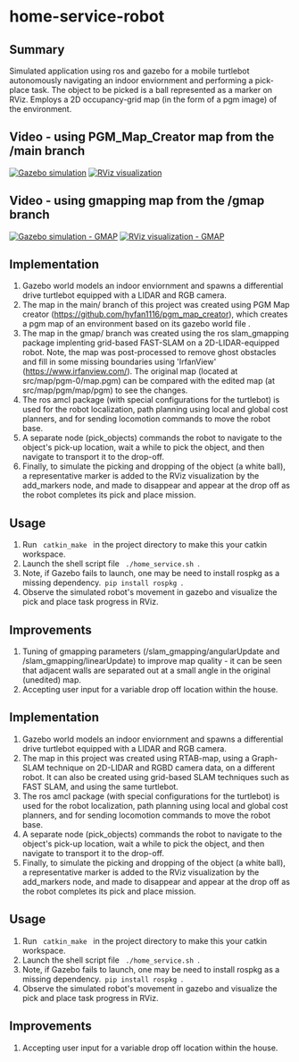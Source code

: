 ﻿# home-service-robot
## Summary
Simulated application using ros and gazebo for a mobile turtlebot autonomously navigating an indoor enviornment and performing a pick-place task. The object to be picked is a ball represented as a marker on RViz. Employs a 2D occupancy-grid map (in the form of a pgm image) of the environment. 
## Video - using PGM_Map_Creator map from the /main branch
[![Gazebo simulation](http://img.youtube.com/vi/VTJuzgkDmx0/0.jpg)](https://www.youtube.com/embed/VTJuzgkDmx0
 "Home Service Robot Video - Gazebo")
 [![RViz visualization](http://img.youtube.com/vi/ZwqgDXNuH0M/0.jpg)](https://www.youtube.com/embed/ZwqgDXNuH0M
  "Home Service Robot Video - Rviz")
 
## Video - using gmapping map from the /gmap branch
[![Gazebo simulation - GMAP](http://img.youtube.com/vi/Y0kl1pGt5ic/0.jpg)]( https://youtu.be/Y0kl1pGt5ic
 "Home Service Robot Video - Gazebo")
 [![RViz visualization - GMAP](http://img.youtube.com/vi/NpJmN15OBjE/0.jpg)](https://www.youtube.com/embed/NpJmN15OBjE
  "Home Service Robot Video - Rviz")

## Implementation
1. Gazebo world models an indoor enviornment and spawns a differential drive turtlebot equipped with a LIDAR and RGB camera. 
2. The map in the main/ branch of this project was created using PGM Map creator (https://github.com/hyfan1116/pgm_map_creator), which creates a pgm map of an environment based on its gazebo world file .
3. The map in the gmap/ branch was created using the ros slam_gmapping package implenting grid-based FAST-SLAM on a 2D-LIDAR-equipped robot. Note, the map was post-processed to remove ghost obstacles and fill in some missing boundaries using 'IrfanView' (https://www.irfanview.com/). The original map (located at src/map/pgm-0/map.pgm) can be compared with the edited map (at src/map/pgm/map/pgm) to see the changes.
4. The ros amcl package (with special configurations for the turtlebot) is used for the robot localization, path planning using local and global cost planners, and for sending locomotion commands to move the robot base.
5. A separate node (pick_objects) commands the robot to navigate to the object's pick-up location, wait a while to pick the object, and then navigate to transport it to the drop-off.
5. Finally, to simulate the picking and dropping of the object (a white ball), a representative marker is added to the RViz visualization by the add_markers node, and made to disappear and appear at the drop off as the robot completes its pick and place mission. 
## Usage
1. Run <code> catkin_make </code> in the project directory to make this your catkin workspace.
2. Launch the shell script file 
<code> ./home_service.sh </code>. 
3. Note, if Gazebo fails to launch, one may be need to install rospkg as a missing dependency.<code> pip install rospkg </code>. 
4. Observe the simulated robot's movement in gazebo and visualize the pick and place task progress in RViz.
## Improvements
1. Tuning of gmapping parameters (/slam_gmapping/angularUpdate and /slam_gmapping/linearUpdate) to improve map quality - it can be seen that adjacent walls are separated out at a small angle in the original (unedited) map. 
2. Accepting user input for a variable drop off location within the house.


## Implementation
1. Gazebo world models an indoor enviornment and spawns a differential drive turtlebot equipped with a LIDAR and RGB camera. 
2. The map in this project was created using RTAB-map, using a Graph-SLAM technique on 2D-LIDAR and RGBD camera data, on a different robot. It can also be created using grid-based SLAM techniques such as FAST SLAM, and using the same turtlebot. 
3. The ros amcl package (with special configurations for the turtlebot) is used for the robot localization, path planning using local and global cost planners, and for sending locomotion commands to move the robot base.
4. A separate node (pick_objects) commands the robot to navigate to the object's pick-up location, wait a while to pick the object, and then navigate to transport it to the drop-off.
5. Finally, to simulate the picking and dropping of the object (a white ball), a representative marker is added to the RViz visualization by the add_markers node, and made to disappear and appear at the drop off as the robot completes its pick and place mission. 
## Usage
1. Run <code> catkin_make </code> in the project directory to make this your catkin workspace.
2. Launch the shell script file 
<code> ./home_service.sh </code>. 
3. Note, if Gazebo fails to launch, one may be need to install rospkg as a missing dependency.<code> pip install rospkg </code>. 
4. Observe the simulated robot's movement in gazebo and visualize the pick and place task progress in RViz.
## Improvements
1. Accepting user input for a variable drop off location within the house.

